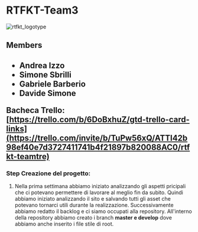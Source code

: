 # RTFKT-Team3
![rtfkt_logotype](https://github.com/daveinthahood/RTFKT-Team3/assets/101344486/029a8c00-351e-4f2b-a43f-fb4ef8cb4e0b)

<h2> Members <h2>
<ul> 
    <li> Andrea Izzo</li>
    <li> Simone Sbrilli</li>
    <li> Gabriele Barberio</li>
    <li> Davide Simone</li>
</ul>

 **Bacheca Trello:** [https://trello.com/b/6DoBxhuZ/gtd-trello-card-links](https://trello.com/invite/b/TuPw56xQ/ATTI42b98ef40e7d3727411741b4f21897b820088AC0/rtfkt-teamtre)
    
 ### Step Creazione del progetto: 
 1. Nella prima settimana abbiamo iniziato analizzando gli aspetti pricipali che ci potevano permettere di lavorare al meglio fin da subito.
    Quindi abbiamo iniziato analizzando il sito e salvando tutti gli asset che potevano tornarci utili durante la realizzazione. 
    Successivamente abbiamo redatto il backlog e ci siamo occupati alla repository. 
    All'interno della repository abbiamo creato i branch **master e develop** dove abbiamo anche inserito i file stile di root.

